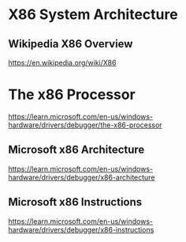 # X86 System Architecture

## Wikipedia X86 Overview
https://en.wikipedia.org/wiki/X86

# The x86 Processor
https://learn.microsoft.com/en-us/windows-hardware/drivers/debugger/the-x86-processor

## Microsoft x86 Architecture
https://learn.microsoft.com/en-us/windows-hardware/drivers/debugger/x86-architecture

## Microsoft x86 Instructions
https://learn.microsoft.com/en-us/windows-hardware/drivers/debugger/x86-instructions
